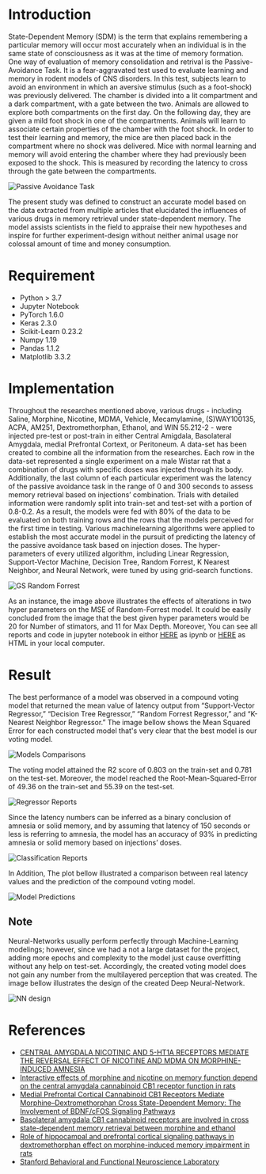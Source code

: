 # Introduction
State-Dependent Memory (SDM) is the term that explains remembering a particular memory will occur most accurately when an individual is in the same state of consciousness as it was at the time of memory formation. One way of evaluation of memory consolidation and retrival is the Passive-Avoidance Task. It is a fear-aggravated test used to evaluate learning and memory in rodent models of CNS disorders. In this test, subjects learn to avoid an environment in which an aversive stimulus (such as a foot-shock) was previously delivered. The chamber is divided into a lit compartment and a dark compartment, with a gate between the two. Animals are allowed to explore both compartments on the first day. On the following day, they are given a mild foot shock in one of the compartments. Animals will learn to associate certain properties of the chamber with the foot shock. In order to test their learning and memory, the mice are then placed back in the compartment where no shock was delivered. Mice with normal learning and memory will avoid entering the chamber where they had previously been exposed to the shock. This is measured by recording the latency to cross through the gate between the compartments.

![Passive Avoidance Task](https://github.com/pmadinei/SDM-Model/blob/master/Results/PAT.png)

The present study was defined to construct an accurate model based on the data extracted from multiple articles that elucidated the influences of various drugs in memory retrieval under state-dependent memory. The model assists scientists in the field to appraise their new hypotheses and inspire for further experiment-design without neither animal usage nor colossal amount of time and money consumption.

# Requirement
* Python > 3.7
* Jupyter Notebook
* PyTorch 1.6.0
* Keras 2.3.0
* Scikit-Learn 0.23.2
* Numpy 1.19
* Pandas 1.1.2
* Matplotlib 3.3.2

# Implementation
Throughout the researches mentioned above, various drugs - including Saline, Morphine, Nicotine, MDMA, Vehicle, Mecamylamine, (S)WAY100135, ACPA, AM251, Dextromethorphan, Ethanol, and WIN 55.212-2 - were injected pre-test or post-train in either Central Amigdala, Basolateral Amygdala, medial Prefrontal Cortext, or Peritoneum. A data-set has been created to combine all the information from the researches. Each row in the data-set represented a single experiment on a male Wistar rat that a combination of drugs with specific doses was injected through its body. Additionally, the last column of each particular experiment was the latency of the passive avoidance task in the range of 0 and 300 seconds to assess memory retrieval based on injections’ combination. Trials with detailed information were randomly split into train-set and test-set with a portion of 0.8-0.2. As a result, the models were fed with 80% of the data to be evaluated on both training rows and the rows that the models perceived for the first time in testing. Various machinelearning algorithms were applied to establish the most accurate model in the pursuit of predicting the latency of the passive avoidance task based on injection doses. The hyper-parameters of every utilized algorithm, including Linear Regression, Support-Vector Machine, Decision Tree, Random Forrest, K Nearest Neighbor, and Neural Network, were tuned by using grid-search functions.

![GS Random Forrest](https://github.com/pmadinei/SDM-Model/blob/master/Results/Random%20Forrest%20GS.png)

As an instance, the image above illustrates the effects of alterations in two hyper parameters on the MSE of Random-Forrest model. It could be easily concluded from the image that the best given hyper parameters would be 20 for Number of stimators, and 11 for Max Depth. Moreover, You can see all reports and code in jupyter notebook in eithor [HERE](https://github.com/pmadinei/SDM-Model/blob/master/SDL%20Model.ipynb) as ipynb or [HERE](https://github.com/pmadinei/SDM-Model/blob/master/Code%20in%20HTML.html) as HTML in your local computer.

# Result
The best performance of a model was observed in a compound voting model that returned the mean value of latency output from “Support-Vector Regressor,” “Decision Tree Regressor,” “Random Forrest Regressor,” and “K-Nearest Neighbor Regressor.” The image bellow shows the Mean Squared Error for each constructed model that's very clear that the best model is our voting model.

![Models Comparisons](https://github.com/pmadinei/SDM-Model/blob/master/Results/Models%20Comparison.png)

The voting model attained the R2 score of 0.803 on the train-set and 0.781 on the test-set. Moreover, the model reached the Root-Mean-Squared-Error of 49.36 on the train-set and 55.39 on the test-set. 

![Regressor Reports](https://github.com/pmadinei/SDM-Model/blob/master/Results/Best%20Model%20Reports.png)

Since the latency numbers can be inferred as a binary conclusion of amnesia or solid memory, and by assuming that latency of 150 seconds or less is referring to amnesia, the model has an accuracy of 93% in predicting amnesia or solid memory based on injections’ doses.

![Classification Reports](https://github.com/pmadinei/SDM-Model/blob/master/Results/Classification%20Report.png)

In Addition, The plot bellow illustrated a comparison between real latency values and the prediction of the compound voting model.

![Model Predictions](https://github.com/pmadinei/SDM-Model/blob/master/Results/Best%20Model%20Predictions.png)

## Note
Neural-Networks usually perform perfectly through Machine-Learning modelings; however, since we had a not a large dataset for the project, adding more epochs and complexity to the model just cause overfitting without any help on test-set. Accordingly, the created voting model does not gain any number from the multilayered perception that was created. The image bellow illustrates the design of the created Deep Neural-Network.

![NN design](https://github.com/pmadinei/SDM-Model/blob/master/Results/Neural%20Net.png)

# References
* [CENTRAL AMYGDALA NICOTINIC AND 5-HT1A RECEPTORS MEDIATE THE REVERSAL EFFECT OF NICOTINE AND MDMA ON MORPHINE-INDUCED AMNESIA](https://www.sciencedirect.com/science/article/abs/pii/S0306452214005776)
* [Interactive effects of morphine and nicotine on memory function depend on the central amygdala cannabinoid CB1 receptor function in rats](https://www.sciencedirect.com/science/article/abs/pii/S0278584617304554)
* [Medial Prefrontal Cortical Cannabinoid CB1 Receptors Mediate Morphine–Dextromethorphan Cross State-Dependent Memory: The Involvement of BDNF/cFOS Signaling Pathways](https://www.sciencedirect.com/science/article/abs/pii/S0306452218306754)
* [Basolateral amygdala CB1 cannabinoid receptors are involved in cross state-dependent memory retrieval between morphine and ethanol](https://www.sciencedirect.com/science/article/pii/S0091305716301083)
* [Role of hippocampal and prefrontal cortical signaling pathways in dextromethorphan effect on morphine-induced memory impairment in rats](https://www.sciencedirect.com/science/article/abs/pii/S1074742715002245)
* [Stanford Behavioral and Functional Neuroscience Laboratory](https://med.stanford.edu/sbfnl/services/bm/lm/bml-passive.html)
